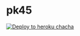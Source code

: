 # pk45

[![Deploy to heroku chacha](https://www.herokucdn.com/deploy/button.svg)](https://dashboard.heroku.com/new?template=https://github.com/Mrshivubot/shuva)
